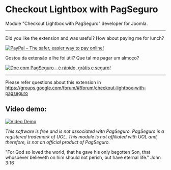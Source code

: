 
# Checkout Lightbox with PagSeguro

Module "Checkout Lightbox with PagSeguro" developer for Joomla.

***

Did you like the extension and was useful? How about paying me for lunch?

[![PayPal – The safer, easier way to pay online!](https://www.paypalobjects.com/en_US/GB/i/btn/btn_donateCC_LG.gif)](https://www.paypal.com/cgi-bin/webscr?cmd=_s-xclick&hosted_button_id=9EMLYYY3VQKVG)

Gostou da extensão e lhe foi útil? Que tal me pagar um almoço?

[![Doe com PagSeguro - é rápido, grátis e seguro!](https://stc.pagseguro.uol.com.br/public/img/botoes/doacoes/205x30-doar-azul.gif)](https://pag.ae/bmm4Bc5)

***

Please refer questions about this extension in https://groups.google.com/forum/#!forum/checkout-lightbox-with-pagseguro

## Video demo:
[![Video Demo](https://i.vimeocdn.com/video/649712481.webp?mw=960&mh=540)](https://player.vimeo.com/video/229407835)

*This software is free and is not associated with PagSeguro. PagSeguro is a registered trademark of UOL. This module is not affiliated with UOL and, therefore, is not an official product of PagSeguro.*

"For God so loved the world, that he gave his only begotten Son, that whosoever believeth on him should not perish, but have eternal life." John 3:16
